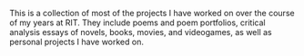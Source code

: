 This is a collection of most of the projects I have worked on over the course of my years at RIT. They include poems and poem portfolios, critical analysis essays of novels, books, movies, and videogames, as well as personal projects I have worked on.

